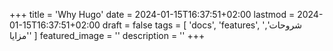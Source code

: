 +++
title = 'Why Hugo'
date = 2024-01-15T16:37:51+02:00
lastmod = 2024-01-15T16:37:51+02:00
draft = false
tags = [
    'docs',
    'features',
    'شروحات',
    'مزايا'
    ]
featured_image = ''
description = ''
+++

